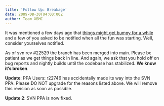 ```yaml
---
title: 'Follow Up: Breakage'
date: 2009-08-30T04:00:00Z
author: Team XBMC
---
```

It was mentioned a few days ago that [things might get bumpy for a while](/team-xbmc/2009/08/27/impending-merge-likely-temporary-breakage) and a few of you asked to be notified when all the fun was starting. Well, consider yourselves notified.

 As of svn rev #22529 the branch has been merged into main. Please be patient as we get things back in line. And again, we ask that you hold off on bug reports and nightly builds until the codebase has stabilized. **We know it’s broken**.

 **Update**: PPA Users: r22746 has accidentally made its way into the SVN PPA. Please DO NOT upgrade for the reasons listed above. We will remove this revision as soon as possible.

 **Update 2**: SVN PPA is now fixed.

 